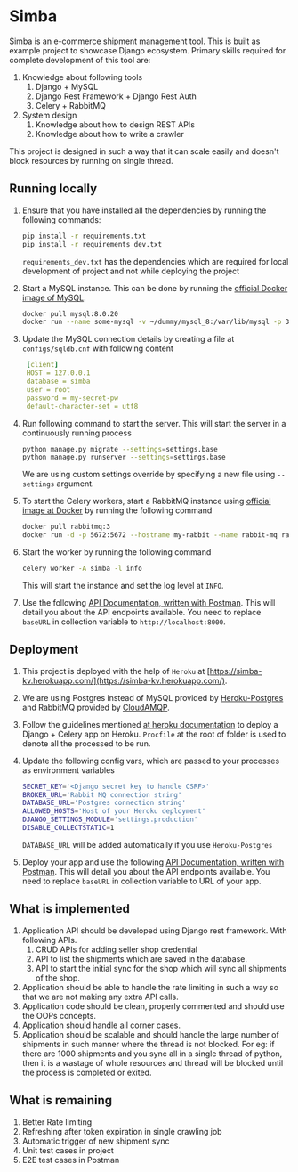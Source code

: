 # Simba

Simba is an e-commerce shipment management tool. This is built as example project to showcase Django ecosystem. Primary skills required for complete development of this tool are:

1. Knowledge about following tools
   1. Django + MySQL
   2. Django Rest Framework + Django Rest Auth
   3. Celery + RabbitMQ
2. System design
   1. Knowledge about how to design REST APIs
   2. Knowledge about how to write a crawler

This project is designed in such a way that it can scale easily and doesn't block resources by running on single thread.

## Running locally

1. Ensure that you have installed all the dependencies by running the following commands:

   ```bash
   pip install -r requirements.txt
   pip install -r requirements_dev.txt
   ```

   `requirements_dev.txt` has the dependencies which are required for local development of project and not while deploying the project

2. Start a MySQL instance. This can be done by running the [official Docker image of MySQL](https://hub.docker.com/_/mysql).

   ```bash
   docker pull mysql:8.0.20
   docker run --name some-mysql -v ~/dummy/mysql_8:/var/lib/mysql -p 3306:3306 -e MYSQL_ROOT_PASSWORD=my-secret-pw -d mysql:8.0.20
   ```

3. Update the MySQL connection details by creating a file at `configs/sqldb.cnf` with following content

   ```yaml
    [client]
    HOST = 127.0.0.1
    database = simba
    user = root
    password = my-secret-pw
    default-character-set = utf8
   ```

4. Run following command to start the server. This will start the server in a continuously running process

   ```bash
   python manage.py migrate --settings=settings.base
   python manage.py runserver --settings=settings.base
   ```

   We are using custom settings override by specifying a new file using `--settings` argument.

5. To start the Celery workers, start a RabbitMQ instance using [official image at Docker](https://hub.docker.com/_/rabbitmq) by running the following command

   ```bash
   docker pull rabbitmq:3
   docker run -d -p 5672:5672 --hostname my-rabbit --name rabbit-mq rabbitmq:3
   ```

6. Start the worker by running the following command

   ```bash
   celery worker -A simba -l info
   ```

   This will start the instance and set the log level at `INFO`.

7. Use the following [API Documentation, written with Postman](https://documenter.getpostman.com/view/5352730/SzmZe21E?version=latest). This will detail you about the API endpoints available. You need to replace `baseURL` in collection variable to `http://localhost:8000`.

## Deployment

1. This project is deployed with the help of `Heroku` at [https://simba-kv.herokuapp.com/](https://simba-kv.herokuapp.com/).

2. We are using Postgres instead of MySQL provided by [Heroku-Postgres](https://www.heroku.com/postgres) and RabbitMQ provided by [CloudAMQP](https://www.cloudamqp.com/).

3. Follow the guidelines mentioned [at heroku documentation](https://devcenter.heroku.com/articles/celery-heroku) to deploy a Django + Celery app on Heroku. `Procfile` at the root of folder is used to denote all the processed to be run.

4. Update the following config vars, which are passed to your processes as environment variables

   ```bash
   SECRET_KEY='<Django secret key to handle CSRF>'
   BROKER_URL='Rabbit MQ connection string'
   DATABASE_URL='Postgres connection string'
   ALLOWED_HOSTS='Host of your Heroku deployment'
   DJANGO_SETTINGS_MODULE='settings.production'
   DISABLE_COLLECTSTATIC=1
   ```

   `DATABASE_URL` will be added automatically if you use `Heroku-Postgres`

5. Deploy your app and use the following [API Documentation, written with Postman](https://documenter.getpostman.com/view/5352730/SzmZe21E?version=latest). This will detail you about the API endpoints available. You need to replace `baseURL` in collection variable to URL of your app.

## What is implemented

1. Application API should be developed using Django rest framework. With following APIs.
   1. CRUD APIs for adding seller shop credential
   2. API to list the shipments which are saved in the database.
   3. API to start the initial sync for the shop which will sync all shipments of the shop.
2. Application should be able to handle the rate limiting in such a way so that we are not making any extra API calls.
3. Application code should be clean, properly commented and should use the OOPs concepts.
4. Application should handle all corner cases.
5. Application should be scalable and should handle the large number of shipments in such manner where the thread is not blocked. For eg: if there are 1000 shipments and you sync all in a single thread of python, then it is a wastage of whole resources and thread will be blocked until the process is completed or exited.

## What is remaining

1. Better Rate limiting
2. Refreshing after token expiration in single crawling job
3. Automatic trigger of new shipment sync
4. Unit test cases in project
5. E2E test cases in Postman
